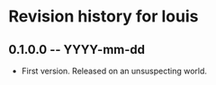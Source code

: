 # Revision history for louis

## 0.1.0.0 -- YYYY-mm-dd

* First version. Released on an unsuspecting world.
